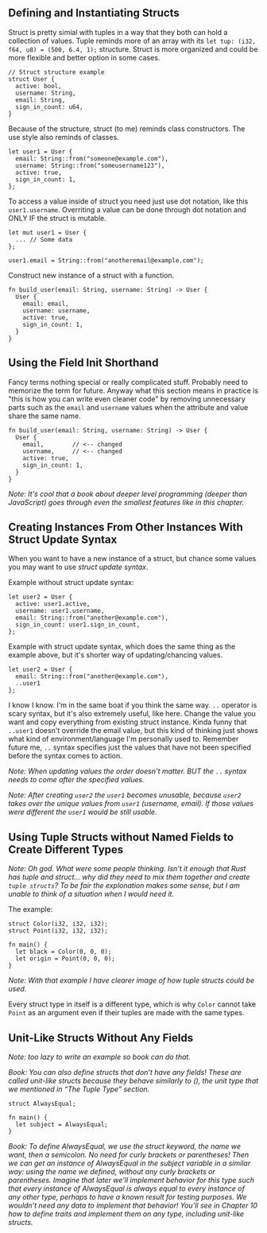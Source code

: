 ## Defining and Instantiating Structs

Struct is pretty simial with tuples in a way that they both can hold a collection of values. Tuple reminds more of an array with its `let tup: (i32, f64, u8) = (500, 6.4, 1);` structure. Struct is more organized and could be more flexible and better option in some cases.

```
// Struct structure example
struct User {
  active: bool,
  username: String,
  email: String,
  sign_in_count: u64,
}
```

Because of the structure, struct (to me) reminds class constructors. The use style also reminds of classes.

```
let user1 = User {
  email: String::from("someone@example.com"),
  username: String::from("someusername123"),
  active: true,
  sign_in_count: 1,
};
```

To access a value inside of struct you need just use dot notation, like this `user1.username`. Overriting a value can be done through dot notation and ONLY IF the struct is mutable.

```
let mut user1 = User {
  ... // Some data
};

user1.email = String::from("anotheremail@example.com");
```

Construct new instance of a struct with a function.

```
fn build_user(email: String, username: String) -> User {
  User {
    email: email,
    username: username,
    active: true,
    sign_in_count: 1,
  }
}

```

## Using the Field Init Shorthand

Fancy terms nothing special or really complicated stuff. Probably need to memorize the term for future. Anyway what this section means in practice is "this is how you can write even cleaner code" by removing unnecessary parts such as the `email` and `username` values when the attribute and value share the same name.

```
fn build_user(email: String, username: String) -> User {
  User {
    email,        // <-- changed
    username,     // <-- changed
    active: true,
    sign_in_count: 1,
  }
}

```

*Note: It's cool that a book about deeper level programming (deeper than JavaScript) goes through even the smallest features like in this chapter.*

## Creating Instances From Other Instances With Struct Update Syntax

When you want to have a new instance of a struct, but chance some values you may want to use *struct update syntax*.

Example without struct update syntax:
```
let user2 = User {
  active: user1.active,
  username: user1.username,
  email: String::from("another@example.com"),
  sign_in_count: user1.sign_in_count,
};
```

Example with struct update syntax, which does the same thing as the example above, but it's shorter way of updating/chancing values.

```
let user2 = User {
  email: String::from("another@example.com"),
  ..user1
};
```

I know I know. I'm in the same boat if you think the same way. `..` operator is scary syntax, but it's also extremely useful, like here. Change the value you want and copy everything from existing struct instance. Kinda funny that `..user1` doesn't override the email value, but this kind of thinking just shows what kind of environment/language I'm personally used to. Remember future me, `..` syntax specifies just the values that have not been specified before the syntax comes to action.

*Note: When updating values the order doesn't matter. BUT the `..` syntax needs to come after the specified values.*

*Note: After creating `user2` the `user1` becomes unusable, because `user2` takes over the unique values from `user1` (username, email). If those values were different the `user1` would be still usable.*

## Using Tuple Structs without Named Fields to Create Different Types

*Note: Oh god. What were some people thinking. Isn't it enough that Rust has tuple and struct... why did they need to mix them together and create `tuple structs`? To be fair the explonation makes some sense, but I am unable to think of a situation when I would need it.*

The example:

```
struct Color(i32, i32, i32);
struct Point(i32, i32, i32);

fn main() {
  let black = Color(0, 0, 0);
  let origin = Point(0, 0, 0);
}
```

*Note: With that example I have clearer image of how tuple structs could be used.*

Every struct type in itself is a different type, which is why `Color` cannot take `Point` as an argument even if their tuples are made with the same types.

## Unit-Like Structs Without Any Fields

*Note: too lazy to write an example so book can do that.*

*Book: You can also define structs that don’t have any fields! These are called unit-like structs because they behave similarly to (), the unit type that we mentioned in “The Tuple Type” section.*

```
struct AlwaysEqual;

fn main() {
  let subject = AlwaysEqual;
}
```

*Book: To define AlwaysEqual, we use the struct keyword, the name we want, then a semicolon. No need for curly brackets or parentheses! Then we can get an instance of AlwaysEqual in the subject variable in a similar way: using the name we defined, without any curly brackets or parentheses. Imagine that later we’ll implement behavior for this type such that every instance of AlwaysEqual is always equal to every instance of any other type, perhaps to have a known result for testing purposes. We wouldn’t need any data to implement that behavior! You’ll see in Chapter 10 how to define traits and implement them on any type, including unit-like structs.*